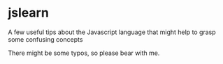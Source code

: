 # jslearn
A few useful tips about the Javascript language that might help to grasp some confusing concepts

There might be some typos, so please bear with me. 
